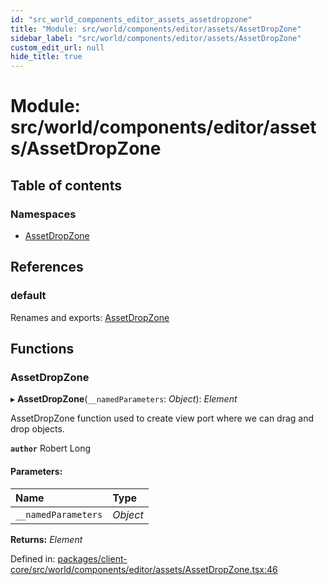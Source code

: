 ```yaml
---
id: "src_world_components_editor_assets_assetdropzone"
title: "Module: src/world/components/editor/assets/AssetDropZone"
sidebar_label: "src/world/components/editor/assets/AssetDropZone"
custom_edit_url: null
hide_title: true
---
```


# Module: src/world/components/editor/assets/AssetDropZone

## Table of contents

### Namespaces

- [AssetDropZone](src_world_components_editor_assets_assetdropzone.assetdropzone.md)

## References

### default

Renames and exports: [AssetDropZone](src_world_components_editor_assets_assetdropzone.md#assetdropzone)

## Functions

### AssetDropZone

▸ **AssetDropZone**(`__namedParameters`: *Object*): *Element*

AssetDropZone function used to create view port where we can drag and drop objects.

**`author`** Robert Long

#### Parameters:

Name | Type |
:------ | :------ |
`__namedParameters` | *Object* |

**Returns:** *Element*

Defined in: [packages/client-core/src/world/components/editor/assets/AssetDropZone.tsx:46](https://github.com/xr3ngine/xr3ngine/blob/673ad6a5f/packages/client-core/src/world/components/editor/assets/AssetDropZone.tsx#L46)
